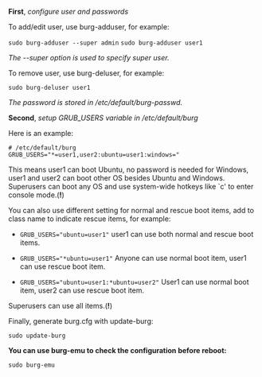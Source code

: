 **First**, *configure user and passwords*

To add/edit user, use burg-adduser, for example:

`sudo burg-adduser --super admin`
`sudo burg-adduser user1`

*The --super option is used to specify super user.*


To remove user, use burg-deluser, for example:

`sudo burg-deluser user1`

*The password is stored in /etc/default/burg-passwd.*


**Second**, *setup GRUB_USERS variable in /etc/default/burg*

Here is an example:

```
# /etc/default/burg
GRUB_USERS="*=user1,user2:ubuntu=user1:windows="
```

This means user1 can boot Ubuntu, no password is needed for Windows,
user1 and user2 can boot other OS besides Ubuntu and Windows.
Superusers can boot any OS and use system-wide hotkeys like `c'
to enter console mode.(**!**)

You can also use different setting for normal and rescue boot items, add to class name to indicate rescue items, for example:

- `GRUB_USERS="ubuntu=user1"` user1 can use both normal and rescue boot items.

- `GRUB_USERS="*ubuntu=user1"` Anyone can use normal boot item, user1 can use rescue boot item.

- `GRUB_USERS="ubuntu=user1:*ubuntu=user2"` User1 can use normal boot item, user2 can use rescue boot item.

Superusers can use all items.(**!**)

Finally, generate burg.cfg with update-burg:

`sudo update-burg`

**You can use burg-emu to check the configuration before reboot:**

`sudo burg-emu`
